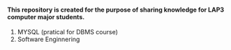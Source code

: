 #### This repository is created for the purpose of sharing knowledge for LAP3 computer major students.
1. MYSQL (pratical for DBMS course) 
2. Software Enginnering
